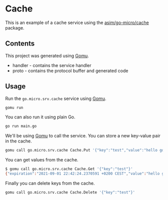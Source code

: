 # Cache

This is an example of a cache service using the [asim/go-micro/cache][1] package.

## Contents

This project was generated using [Gomu][2].

* handler - contains the service handler
* proto - contains the protocol buffer and generated code

## Usage

Run the `go.micro.srv.cache` service using [Gomu][2].

```bash
gomu run
```

You can also run it using plain Go.

```bash
go run main.go
```

We'll be using [Gomu][2] to call the service. You can store a new key-value
pair in the cache.

```bash
gomu call go.micro.srv.cache Cache.Put '{"key":"test","value":"hello go-micro","duration":"12h"}'
```

You can get values from the cache.

```bash
$ gomu call go.micro.srv.cache Cache.Get '{"key":"test"}'
{"expiration":"2021-09-01 22:42:24.2370591 +0200 CEST","value":"hello go-micro"}
```

Finally you can delete keys from the cache.

```bash
gomu call go.micro.srv.cache Cache.Delete '{"key":"test"}'
```

[1]: https://github.com/zjllib/go-micro/tree/master/cache
[2]: https://github.com/zjllib/go-micro/tree/master/cmd/gomu
